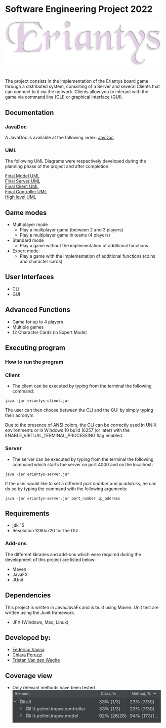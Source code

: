 # Software Engineering Project 2022 


![alt text](src/main/resources/images/Logo_Eriantys.png)
#

The project consists in the implementation of the Eriantys board game through a distributed system, consisting of a Server and several Clients that can connect to it via the network. Clients allow you to interact with the game via command line (CLI) or graphical interface (GUI).
## Documentation

### JavaDoc
A JavaDoc is available at the following index:
[JavDoc](link)

### UML
The following UML Diagrams were respectively developed during the planning phase of the project and after completion.

[Final Model UML](deliverables/UML/model_initialUML.jpg)     
[Final Server UML](deliverables/UML/Server_finalUML.jpg)    
[Final Client UML](deliverables/UML/Client_finalUML.jpg)  
[Final Controller UML](deliverables/UML/Controller_finalUML.jpg)  
[High level UML](deliverables/UML/ingsw.png)

## Game modes
* Multiplayer mode
    * Play a multiplayer game (between 2 and 3 players)
    * Play a multiplayer game in teams (4 players)
* Standard mode
    * Play a game without the implementation of additional functions
* Expert mode
    * Play a game with the implementation of additional functions (coins and character cards)
  

## User Interfaces
* CLI
* GUI

## Advanced Functions

* Game for up to 4 players
* Multiple games
* 12 Character Cards (in Expert Mode)

## Executing program

### How to run the program

### Client
* The client can be executed by typing from the terminal the following command:
```
java -jar eriantys-client.jar
```
The user can then choose between the CLI and the GUI by simply typing their acronym.

Due to the presence of ANSI colors, the CLI can be correctly used in UNIX environments or in Windows 10 build 16257 (or later) with the ENABLE_VIRTUAL_TERMINAL_PROCESSING flag enabled.

### Server
* The server can be executed by typing from the terminal the following command which starts the server on port 4000 and on the localhost:
```
java -jar eriantys-server.jar
```
If the user would like to set a different _port number_ and _ip address_, he can do so by typing the command with the following arguments:
```
java -jar eriantys-server.jar port_number ip_address
```

## Requirements
* jdk 15
* Resolution 1280x720 for the GUI 

### Add-ons
The different libraries and add-ons which were required during the development of this project are listed below:
- Maven
- JavaFX
- JUnit


## Dependencies
This project is written in Java/JavaFx and is built using Maven. Unit test are written using the Junit framework.
* JFX (Windows, Mac, Linux)

## Developed by:

* [Federico Vaona](https://github.com/Federicovaona)
* [Chiara Peruzzi](https://github.com/pchiara)
* [Tristan Van den Weghe](https://github.com/Trito99)

## Coverage view

* Only relevant methods have been tested
  ![corevage image](deliverables/Images/coverage_test.jpg "coverage")





